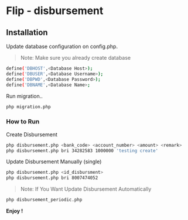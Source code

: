 # Flip - disbursement
## Installation

Update database configuration on config.php.
> Note: Make sure you already create database
```sh
define('DBHOST',<Database Host>);
define('DBUSER',<Database Username>);
define('DBPWD',<Database Password>);
define('DBNAME',<Database Name>;
```

Run migration..
```sh
php migration.php
```

### How to Run
Create Disbursement
```sh
php disbursement.php <bank_code> <account_number> <amount> <remark>
php disbursement.php bri 34282583 1000000 'testing create'
```
Update Disbursement Manually (single)
```sh
php disbursement.php <id_disbursment>
php disbursement.php bri 8007474052
```
> Note: If You Want Update Disbursement Automatically
```sh
php disbursement_periodic.php
```

**Enjoy !**

